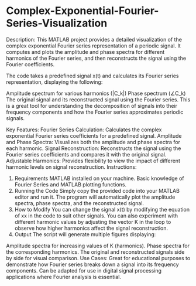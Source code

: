 # Complex-Exponential-Fourier-Series-Visualization

Description:
This MATLAB project provides a detailed visualization of the complex exponential Fourier series representation of a periodic signal. It computes and plots the amplitude and phase spectra for different harmonics of the Fourier series, and then reconstructs the signal using the Fourier coefficients.

The code takes a predefined signal x(t) and calculates its Fourier series representation, displaying the following:

Amplitude spectrum for various harmonics (|C_k|)
Phase spectrum (∠C_k)
The original signal and its reconstructed signal using the Fourier series.
This is a great tool for understanding the decomposition of signals into their frequency components and how the Fourier series approximates periodic signals.

Key Features:
Fourier Series Calculation: Calculates the complex exponential Fourier series coefficients for a predefined signal.
Amplitude and Phase Spectra: Visualizes both the amplitude and phase spectra for each harmonic.
Signal Reconstruction: Reconstructs the signal using the Fourier series coefficients and compares it with the original signal.
Adjustable Harmonics: Provides flexibility to view the impact of different harmonic levels on signal reconstruction.
Instructions:
1. Requirements
MATLAB installed on your machine.
Basic knowledge of Fourier Series and MATLAB plotting functions.
2. Running the Code
Simply copy the provided code into your MATLAB editor and run it. The program will automatically plot the amplitude spectra, phase spectra, and the reconstructed signal.
3. How to Modify
You can change the signal x(t) by modifying the equation of xx in the code to suit other signals.
You can also experiment with different harmonic values by adjusting the vector K in the loop to observe how higher harmonics affect the signal reconstruction.
4. Output
The script will generate multiple figures displaying:

Amplitude spectra for increasing values of K (harmonics).
Phase spectra for the corresponding harmonics.
The original and reconstructed signals side by side for visual comparison.
Use Cases:
Great for educational purposes to demonstrate how Fourier series breaks down a signal into its frequency components.
Can be adapted for use in digital signal processing applications where Fourier analysis is essential.
